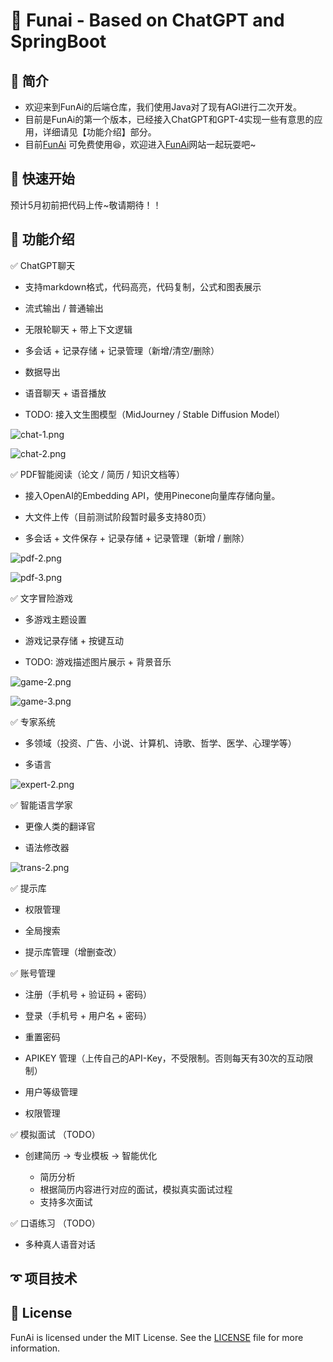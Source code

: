 # 🚀 Funai - Based on ChatGPT and SpringBoot

## 📖 简介

- 欢迎来到FunAi的后端仓库，我们使用Java对了现有AGI进行二次开发。
- 目前是FunAi的第一个版本，已经接入ChatGPT和GPT-4实现一些有意思的应用，详细请见【功能介绍】部分。
- 目前[FunAi](http://funai.space/) 可免费使用😆，欢迎进入[FunAi](http://funai.space/)网站一起玩耍吧~

## 🔰 快速开始

预计5月初前把代码上传~敬请期待！！



## 🤖 功能介绍

✅ ChatGPT聊天

  - 支持markdown格式，代码高亮，代码复制，公式和图表展示

  - 流式输出 / 普通输出

  - 无限轮聊天 + 带上下文逻辑

  - 多会话 + 记录存储 + 记录管理（新增/清空/删除）

  - 数据导出

  - 语音聊天 + 语音播放

  - TODO: 接入文生图模型（MidJourney / Stable Diffusion Model）

  ![chat-1.png](mdImg/chat-1.png)

  ![chat-2.png](mdImg/chat-2.png)

✅ PDF智能阅读（论文 / 简历 / 知识文档等）

  - 接入OpenAI的Embedding API，使用Pinecone向量库存储向量。

  - 大文件上传（目前测试阶段暂时最多支持80页）

  - 多会话 + 文件保存 + 记录存储 + 记录管理（新增 / 删除） 

  ![pdf-2.png](mdImg/pdf-2.png)

  ![pdf-3.png](mdImg/pdf-3.png)

✅ 文字冒险游戏

  - 多游戏主题设置

  - 游戏记录存储 + 按键互动

  - TODO: 游戏描述图片展示 + 背景音乐

  ![game-2.png](mdImg/game-2.png)

  ![game-3.png](mdImg/game-3.png)

✅ 专家系统

  - 多领域（投资、广告、小说、计算机、诗歌、哲学、医学、心理学等）

  - 多语言

![expert-2.png](mdImg/expert-2.png)

✅ 智能语言学家

  - 更像人类的翻译官

  - 语法修改器

![trans-2.png](mdImg/trans-2.png)

✅ 提示库

  - 权限管理

  - 全局搜索

  - 提示库管理（增删查改）

✅ 账号管理

  - 注册（手机号 + 验证码 + 密码）

  - 登录（手机号 + 用户名 + 密码）

  - 重置密码

  - APIKEY 管理（上传自己的API-Key，不受限制。否则每天有30次的互动限制）

  - 用户等级管理

  - 权限管理



✅ 模拟面试 （TODO）

- 创建简历 -> 专业模板 -> 智能优化

  - 简历分析
  - 根据简历内容进行对应的面试，模拟真实面试过程
  - 支持多次面试



✅ 口语练习 （TODO）

  - 多种真人语音对话



## ➰ 项目技术



## 📄 License

FunAi is licensed under the MIT License. See the [LICENSE](https://github.com/knuddelsgmbh/jtokkit/blob/main/LICENSE) file for more information.



